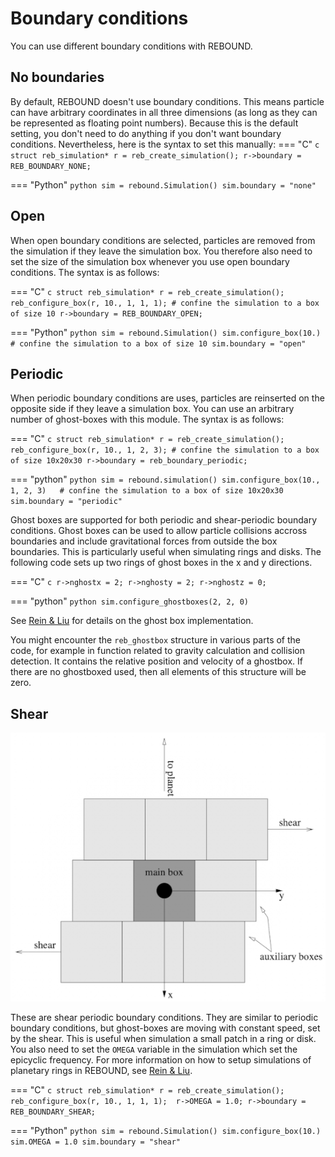 # Boundary conditions

You can use different boundary conditions with REBOUND. 

## No boundaries
By default, REBOUND doesn't use boundary conditions.
This means particle can have arbitrary coordinates in all three dimensions (as long as they can be represented as floating point numbers). 
Because this is the default setting, you don't need to do anything if you don't want boundary conditions.
Nevertheless, here is the syntax to set this manually:
=== "C"
    ```c
    struct reb_simulation* r = reb_create_simulation();
    r->boundary = REB_BOUNDARY_NONE;
    ```

=== "Python"
    ```python
    sim = rebound.Simulation()
    sim.boundary = "none"
    ```

## Open
When open boundary conditions are selected, particles are removed from the simulation if they leave the simulation box.
You therefore also need to set the size of the simulation box whenever you use open boundary conditions. 
The syntax is as follows:

=== "C"
    ```c
    struct reb_simulation* r = reb_create_simulation();
    reb_configure_box(r, 10., 1, 1, 1); # confine the simulation to a box of size 10
    r->boundary = REB_BOUNDARY_OPEN;
    ```

=== "Python"
    ```python
    sim = rebound.Simulation()
    sim.configure_box(10.)   # confine the simulation to a box of size 10
    sim.boundary = "open"
    ```

## Periodic
When periodic boundary conditions are uses, particles are reinserted on the opposite side if they leave a simulation box. 
You can use an arbitrary number of ghost-boxes with this module.
The syntax is as follows:

=== "C"
    ```c
    struct reb_simulation* r = reb_create_simulation();
    reb_configure_box(r, 10., 1, 2, 3); # confine the simulation to a box of size 10x20x30
    r->boundary = reb_boundary_periodic;
    ```

=== "python"
    ```python
    sim = rebound.simulation()
    sim.configure_box(10., 1, 2, 3)   # confine the simulation to a box of size 10x20x30
    sim.boundary = "periodic"
    ```

Ghost boxes are supported for both periodic and shear-periodic boundary conditions.
Ghost boxes can be used to allow particle collisions accross boundaries and include gravitational forces from outside the box boundaries. 
This is particularly useful when simulating rings and disks. 
The following code sets up two rings of ghost boxes in the x and y directions.

=== "C"
    ```c
    r->nghostx = 2;
    r->nghosty = 2;
    r->nghostz = 0;
    ```

=== "python"
    ```python
    sim.configure_ghostboxes(2, 2, 0)
    ```

See [Rein & Liu](https://ui.adsabs.harvard.edu/abs/2012A%26A...537A.128R/abstract) for details on the ghost box implementation.

You might encounter the `reb_ghostbox` structure in various parts of the code, for example in function related to gravity calculation and collision detection. 
It contains the relative position and velocity of a ghostbox.
If there are no ghostboxed used, then all elements of this structure will be zero.

## Shear
![Shearing sheet](img/shear.png)

These are shear periodic boundary conditions. 
They are similar to periodic boundary conditions, but ghost-boxes are moving with constant speed, set by the shear.
This is useful when simulation a small patch in a ring or disk. 
You also need to set the `OMEGA` variable in the simulation which set the epicyclic frequency.
For more information on how to setup simulations of planetary rings in REBOUND, see [Rein & Liu](https://ui.adsabs.harvard.edu/abs/2012A%26A...537A.128R/abstract). 

=== "C"
    ```c
    struct reb_simulation* r = reb_create_simulation();
    reb_configure_box(r, 10., 1, 1, 1); 
    r->OMEGA = 1.0;
    r->boundary = REB_BOUNDARY_SHEAR;
    ```

=== "Python"
    ```python
    sim = rebound.Simulation()
    sim.configure_box(10.)
    sim.OMEGA = 1.0
    sim.boundary = "shear"
    ```
